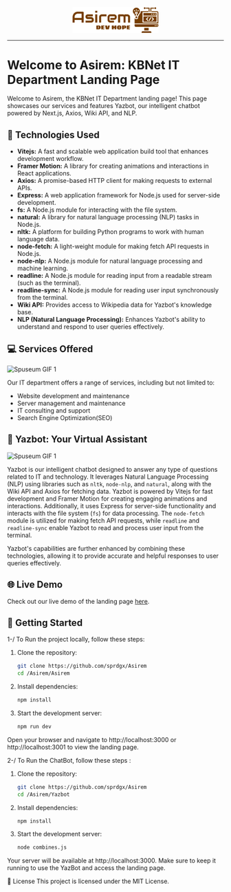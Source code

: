 <div align="center">
  <img src="https://raw.githubusercontent.com/sprdgx/Asirem/13654b5edbfd369222cc910fbe0073a38337b6cb/Asirem/public/Asirem.svg" alt="KBNet IT Department" width="200px" />
</div>

---

# Welcome to Asirem: KBNet IT Department Landing Page

Welcome to Asirem, the KBNet IT Department landing page! This page showcases our services and features Yazbot, our intelligent chatbot powered by Next.js, Axios, Wiki API, and NLP.

## 🚀 Technologies Used

- **Vitejs:** A fast and scalable web application build tool that enhances development workflow.
- **Framer Motion:** A library for creating animations and interactions in React applications.
- **Axios:** A promise-based HTTP client for making requests to external APIs.
- **Express:** A web application framework for Node.js used for server-side development.
- **fs:** A Node.js module for interacting with the file system.
- **natural:** A library for natural language processing (NLP) tasks in Node.js.
- **nltk:** A platform for building Python programs to work with human language data.
- **node-fetch:** A light-weight module for making fetch API requests in Node.js.
- **node-nlp:** A Node.js module for natural language processing and machine learning.
- **readline:** A Node.js module for reading input from a readable stream (such as the terminal).
- **readline-sync:** A Node.js module for reading user input synchronously from the terminal.
- **Wiki API:** Provides access to Wikipedia data for Yazbot's knowledge base.
- **NLP (Natural Language Processing):** Enhances Yazbot's ability to understand and respond to user queries effectively.


## 💻 Services Offered

  <img src="https://github.com/sprdgx/WebGifs/raw/main/Asirem.gif" alt="Spuseum GIF 1" width="450px" style="display: inline-block; margin-right: 20px;" />


Our IT department offers a range of services, including but not limited to:

- Website development and maintenance
- Server management and maintenance
- IT consulting and support
- Search Engine Optimization(SEO)

## 🤖 Yazbot: Your Virtual Assistant

  <img src="https://github.com/sprdgx/WebGifs/raw/main/Asirem2.gif" alt="Spuseum GIF 1" width="450px" style="display: inline-block; margin-right: 20px;" />


Yazbot is our intelligent chatbot designed to answer any type of questions related to IT and technology. It leverages Natural Language Processing (NLP) using libraries such as `nltk`, `node-nlp`, and `natural`, along with the Wiki API and Axios for fetching data. Yazbot is powered by Vitejs for fast development and Framer Motion for creating engaging animations and interactions. Additionally, it uses Express for server-side functionality and interacts with the file system (`fs`) for data processing. The `node-fetch` module is utilized for making fetch API requests, while `readline` and `readline-sync` enable Yazbot to read and process user input from the terminal.

Yazbot's capabilities are further enhanced by combining these technologies, allowing it to provide accurate and helpful responses to user queries effectively.

## 🌐 Live Demo

Check out our live demo of the landing page [here](https://asirem.amanshopdz.com).

## 📝 Getting Started

1-/ To Run the project locally, follow these steps:

1. Clone the repository:

   ```bash
   git clone https://github.com/sprdgx/Asirem
   cd /Asirem/Asirem
2. Install dependencies:

    ```bash
    npm install
3. Start the development server:

    ```bash
    npm run dev
    
Open your browser and navigate to http://localhost:3000 or http://localhost:3001 to view the landing page.

2-/ To Run the ChatBot, follow these steps : 

1. Clone the repository:

     ```bash
     git clone https://github.com/sprdgx/Asirem
     cd /Asirem/Yazbot
     
2. Install dependencies:

    ```bash
    npm install

3. Start the development server:

    ```bash
    node combines.js

Your server will be available at http://localhost:3000. Make sure to keep it running to use the YazBot and access the landing page. 


📄 License
This project is licensed under the MIT License.
